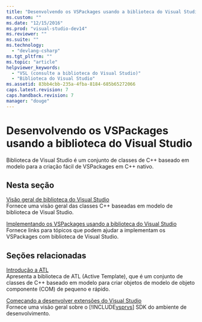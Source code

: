 ```yaml
---
title: "Desenvolvendo os VSPackages usando a biblioteca do Visual Studio | Microsoft Docs"
ms.custom: ""
ms.date: "12/15/2016"
ms.prod: "visual-studio-dev14"
ms.reviewer: ""
ms.suite: ""
ms.technology: 
  - "devlang-csharp"
ms.tgt_pltfrm: ""
ms.topic: "article"
helpviewer_keywords: 
  - "VSL (consulte a biblioteca do Visual Studio)"
  - "Biblioteca do Visual Studio"
ms.assetid: 83bb4cbb-235a-4fba-8184-685b65272066
caps.latest.revision: 7
caps.handback.revision: 7
manager: "douge"
---
```

# Desenvolvendo os VSPackages usando a biblioteca do Visual Studio
Biblioteca de Visual Studio é um conjunto de classes de C\+\+ baseado em modelo para a criação fácil de VSPackages em C\+\+ nativo.  
  
## Nesta seção  
 [Visão geral de biblioteca do Visual Studio](../misc/visual-studio-library-overview.md)  
 Fornece uma visão geral das classes C\+\+ baseadas em modelo de biblioteca de Visual Studio.  
  
 [Implementando os VSPackages usando a biblioteca do Visual Studio](../misc/implementing-vspackages-by-using-the-visual-studio-library.md)  
 Fornece links para tópicos que podem ajudar a implementam os VSPackages com biblioteca de Visual Studio.  
  
## Seções relacionadas  
 [Introdução a ATL](../Topic/Introduction%20to%20ATL.md)  
 Apresenta a biblioteca de ATL \(Active Template\), que é um conjunto de classes de C\+\+ baseado em modelo para criar objetos de modelo de objeto componente \(COM\) de pequeno e rápido.  
  
 [Começando a desenvolver extensões do Visual Studio](../Topic/Starting%20to%20Develop%20Visual%20Studio%20Extensions.md)  
 Fornece uma visão geral sobre o [!INCLUDE[vsprvs](../assembler/masm/includes/vsprvs_md.md)] SDK do ambiente de desenvolvimento.